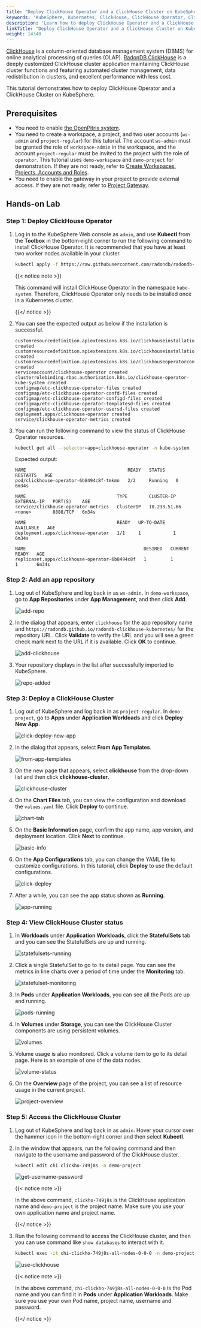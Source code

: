 ```yaml
---
title: "Deploy ClickHouse Operator and a ClickHouse Cluster on KubeSphere"
keywords: 'KubeSphere, Kubernetes, ClickHouse, ClickHouse Operator, ClickHouse Cluster'
description: 'Learn how to deploy ClickHouse Operator and a ClickHouse Cluster on KubeSphere.'
linkTitle: "Deploy ClickHouse Operator and a ClickHouse Cluster on KubeSphere"
weight: 14340
---
```


[ClickHouse](https://clickhouse.tech/) is a column-oriented database management system (DBMS) for online analytical processing of queries (OLAP). [RadonDB ClickHouse](https://github.com/radondb/radondb-clickhouse-kubernetes) is a deeply customized ClickHouse cluster application maintaining ClickHouse cluster functions and featuring automated cluster management, data redistribution in clusters, and excellent performance with less cost.

This tutorial demonstrates how to deploy ClickHouse Operator and a ClickHouse Cluster on KubeSphere.

## Prerequisites

- You need to enable [the OpenPitrix system](../../../pluggable-components/app-store/).
- You need to create a workspace, a project, and two user accounts (`ws-admin` and `project-regular`) for this tutorial. The account `ws-admin` must be granted the role of `workspace-admin` in the workspace, and the account `project-regular` must be invited to the project with the role of `operator`. This tutorial uses `demo-workspace` and `demo-project` for demonstration. If they are not ready, refer to [Create Workspaces, Projects, Accounts and Roles](../../../quick-start/create-workspace-and-project/).
- You need to enable the gateway in your project to provide external access. If they are not ready, refer to [Project Gateway](../../../project-administration/project-gateway/).

## Hands-on Lab

### Step 1: Deploy ClickHouse Operator

1. Log in to the KubeSphere Web console as `admin`, and use **Kubectl** from the **Toolbox** in the bottom-right corner to run the following command to install ClickHouse Operator. It is recommended that you have at least two worker nodes available in your cluster.

   ```bash
   kubectl apply -f https://raw.githubusercontent.com/radondb/radondb-clickhouse-kubernetes/master/clickhouse-operator-install.yml
   ```

   {{< notice note >}}

   This command will install ClickHouse Operator in the namespace `kube-system`. Therefore, ClickHouse Operator only needs to be installed once in a Kubernetes cluster.

   {{</ notice >}}

2. You can see the expected output as below if the installation is successful.

   ```
   customresourcedefinition.apiextensions.k8s.io/clickhouseinstallations.clickhouse.qingcloud.com created
   customresourcedefinition.apiextensions.k8s.io/clickhouseinstallationtemplates.clickhouse.qingcloud.com created
   customresourcedefinition.apiextensions.k8s.io/clickhouseoperatorconfigurations.clickhouse.qingcloud.com created
   serviceaccount/clickhouse-operator created
   clusterrolebinding.rbac.authorization.k8s.io/clickhouse-operator-kube-system created
   configmap/etc-clickhouse-operator-files created
   configmap/etc-clickhouse-operator-confd-files created
   configmap/etc-clickhouse-operator-configd-files created
   configmap/etc-clickhouse-operator-templatesd-files created
   configmap/etc-clickhouse-operator-usersd-files created
   deployment.apps/clickhouse-operator created
   service/clickhouse-operator-metrics created
   ```
   
3. You can run the following command to view the status of ClickHouse Operator resources.

   ```bash
   kubectl get all --selector=app=clickhouse-operator -n kube-system
   ```

   Expected output:

   ```
   NAME                                      READY   STATUS    RESTARTS   AGE
   pod/clickhouse-operator-6b8494c8f-tmkmn   2/2     Running   0          6m34s
   
   NAME                                  TYPE        CLUSTER-IP     EXTERNAL-IP   PORT(S)    AGE
   service/clickhouse-operator-metrics   ClusterIP   10.233.51.66   <none>        8888/TCP   6m34s
   
   NAME                                  READY   UP-TO-DATE   AVAILABLE   AGE
   deployment.apps/clickhouse-operator   1/1     1            1           6m34s
   
   NAME                                            DESIRED   CURRENT   READY   AGE
   replicaset.apps/clickhouse-operator-6b8494c8f   1         1         1       6m34s
   ```

### Step 2: Add an app repository

1. Log out of KubeSphere and log back in as `ws-admin`. In `demo-workspace`, go to **App Repositories** under **App Management**, and then click **Add**.

   ![add-repo](/images/docs/appstore/external-apps/deploy-clickhouse/add-repo.png)

2. In the dialog that appears, enter `clickhouse` for the app repository name and `https://radondb.github.io/radondb-clickhouse-kubernetes/` for the repository URL. Click **Validate** to verify the URL and you will see a green check mark next to the URL if it is available. Click **OK** to continue.

   ![add-clickhouse](/images/docs/appstore/external-apps/deploy-clickhouse/add-clickhouse.png)

3. Your repository displays in the list after successfully imported to KubeSphere.

   ![repo-added](/images/docs/appstore/external-apps/deploy-clickhouse/repo-added.png)

### Step 3: Deploy a ClickHouse Cluster

1. Log out of KubeSphere and log back in as `project-regular`. In `demo-project`, go to **Apps** under **Application Workloads** and click **Deploy New App**.

   ![click-deploy-new-app](/images/docs/appstore/external-apps/deploy-clickhouse/click-deploy-new-app.png)

2. In the dialog that appears, select **From App Templates**.

   ![from-app-templates](/images/docs/appstore/external-apps/deploy-clickhouse/from-app-templates.png)

3. On the new page that appears, select **clickhouse** from the drop-down list and then click **clickhouse-cluster**.

   ![clickhouse-cluster](/images/docs/appstore/external-apps/deploy-clickhouse/clickhouse-cluster.png)

4. On the **Chart Files** tab, you can view the configuration and download the `values.yaml` file. Click **Deploy** to continue.

   ![chart-tab](/images/docs/appstore/external-apps/deploy-clickhouse/chart-tab.png)

5. On the **Basic Information** page, confirm the app name, app version, and deployment location. Click **Next** to continue.

   ![basic-info](/images/docs/appstore/external-apps/deploy-clickhouse/basic-info.png)

6. On the **App Configurations** tab, you can change the YAML file to customize configurations. In this tutorial, click **Deploy** to use the default configurations.

   ![click-deploy](/images/docs/appstore/external-apps/deploy-clickhouse/click-deploy.png)

7. After a while, you can see the app status shown as **Running**.

   ![app-running](/images/docs/appstore/external-apps/deploy-clickhouse/app-running.png)

### Step 4: View ClickHouse Cluster status

1. In **Workloads** under **Application Workloads**, click the **StatefulSets** tab and you can see the StatefulSets are up and running.

   ![statefulsets-running](/images/docs/appstore/external-apps/deploy-clickhouse/statefulsets-running.png)

3. Click a single StatefulSet to go to its detail page. You can see the metrics in line charts over a period of time under the **Monitoring** tab.

   ![statefulset-monitoring](/images/docs/appstore/external-apps/deploy-clickhouse/statefulset-monitoring.png)

3. In **Pods** under **Application Workloads**, you can see all the Pods are up and running.

   ![pods-running](/images/docs/appstore/external-apps/deploy-clickhouse/pods-running.png)

4. In **Volumes** under **Storage**, you can see the ClickHouse Cluster components are using persistent volumes.

   ![volumes](/images/docs/appstore/external-apps/deploy-clickhouse/volumes.png)

5. Volume usage is also monitored. Click a volume item to go to its detail page. Here is an example of one of the data nodes.

   ![volume-status](/images/docs/appstore/external-apps/deploy-clickhouse/volume-status.png)

6. On the **Overview** page of the project, you can see a list of resource usage in the current project.

   ![project-overview](/images/docs/appstore/external-apps/deploy-clickhouse/project-overview.png)

### Step 5: Access the ClickHouse Cluster

1. Log out of KubeSphere and log back in as `admin`. Hover your cursor over the hammer icon in the bottom-right corner and then select **Kubectl**.

2. In the window that appears, run the following command and then navigate to the username and password of the ClickHouse cluster.

   ```bash
   kubectl edit chi clickho-749j8s -n demo-project
   ```

   ![get-username-password](/images/docs/appstore/external-apps/deploy-clickhouse/get-username-password.png)

   {{< notice note >}}

   In the above command, `clickho-749j8s` is the ClickHouse application name and `demo-project` is the project name. Make sure you use your own application name and project name.

   {{</ notice >}}

3. Run the following command to access the ClickHouse cluster, and then you can use command like `show databases` to interact with it.

   ```bash
   kubectl exec -it chi-clickho-749j8s-all-nodes-0-0-0 -n demo-project -- clickhouse-client --user=clickhouse --password=c1ickh0use0perator
   ```

   ![use-clickhouse](/images/docs/appstore/external-apps/deploy-clickhouse/use-clickhouse.png)

   {{< notice note >}}

   In the above command, `chi-clickho-749j8s-all-nodes-0-0-0` is the Pod name and you can find it in **Pods** under **Application Workloads**. Make sure you use your own Pod name, project name, username and password.

   {{</ notice >}}
